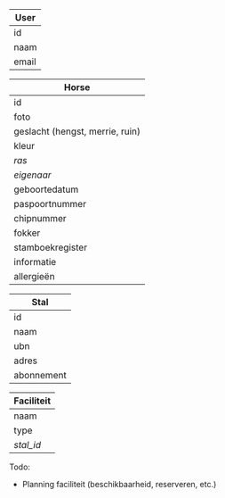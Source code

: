 | User |
| --- | 
| id | 
| naam | 
| email |

| Horse | 
| --- | 
| id | 
| foto |
| geslacht (hengst, merrie, ruin) |
| kleur |
| *ras* | 
| *eigenaar* | 
| geboortedatum |
| paspoortnummer | 
| chipnummer | 
| fokker | 
| stamboekregister |
| informatie | 
| allergieën |

| Stal | 
| --- | 
| id |
| naam | 
| ubn |
| adres | 
| abonnement | 

| Faciliteit | 
| --- | 
| naam | 
| type | 
| *stal_id* | 

Todo: 
- Planning faciliteit (beschikbaarheid, reserveren, etc.)


